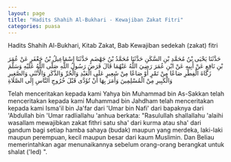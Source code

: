 ```yaml
---
layout: page
title: "Hadits Shahih Al-Bukhari - Kewajiban Zakat Fitri"
categories: puasa
---
```


Hadits Shahih Al-Bukhari, Kitab Zakat, Bab Kewajiban sedekah (zakat) fitri

<p class="arab">
حَدَّثَنَا يَحْيَى بْنُ مُحَمَّدِ بْنِ السَّكَنِ حَدَّثَنَا مُحَمَّدُ بْنُ جَهْضَمٍ حَدَّثَنَا إِسْمَاعِيلُ بْنُ جَعْفَرٍ عَنْ عُمَرَ بْنِ نَافِعٍ عَنْ أَبِيهِ عَنْ ابْنِ عُمَرَ رَضِيَ اللَّهُ عَنْهُمَا قَالَ فَرَضَ رَسُولُ اللَّهِ صَلَّى اللَّهُ عَلَيْهِ وَسَلَّمَ زَكَاةَ الْفِطْرِ صَاعًا مِنْ تَمْرٍ أَوْ صَاعًا مِنْ شَعِيرٍ عَلَى الْعَبْدِ وَالْحُرِّ وَالذَّكَرِ وَالْأُنْثَى وَالصَّغِيرِ وَالْكَبِيرِ مِنْ الْمُسْلِمِينَ وَأَمَرَ بِهَا أَنْ تُؤَدَّى قَبْلَ خُرُوجِ النَّاسِ إِلَى الصَّلَاةِ
</p>

Telah menceritakan kepada kami Yahya bin Muhammad bin As-Sakkan telah menceritakan kepada kami Muhammad bin Jahdham telah menceritakan kepada kami Isma'il bin Ja'far dari 'Umar bin Nafi' dari bapaknya dari 'Abdullah bin 'Umar radliallahu 'anhua berkata: "Rasulullah shallallahu 'alaihi wasallam mewajibkan zakat fithri satu sha' dari kurma atau sha' dari gandum bagi setiap hamba sahaya (budak) maupun yang merdeka, laki-laki maupun perempuan, kecil maupun besar dari kaum Muslimin. Dan Beliau memerintahkan agar menunaikannya sebelum orang-orang berangkat untuk shalat ('Ied) ".

<!-- https://www.hadits.id/hadits/bukhari/1407 -->